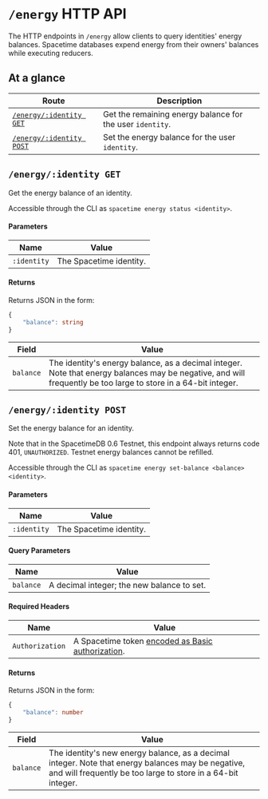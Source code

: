 # `/energy` HTTP API

The HTTP endpoints in `/energy` allow clients to query identities' energy balances. Spacetime databases expend energy from their owners' balances while executing reducers.

## At a glance

| Route                                            | Description                                               |
| ------------------------------------------------ | --------------------------------------------------------- |
| [`/energy/:identity GET`](#energyidentity-get.)   | Get the remaining energy balance for the user `identity`. |
| [`/energy/:identity POST`](#energyidentity-post.) | Set the energy balance for the user `identity`.           |

## `/energy/:identity GET`

Get the energy balance of an identity.

Accessible through the CLI as `spacetime energy status <identity>`.

#### Parameters

| Name        | Value                   |
| ----------- | ----------------------- |
| `:identity` | The Spacetime identity. |

#### Returns

Returns JSON in the form:

```typescript
{
    "balance": string
}
```

| Field     | Value                                                                                                                                                          |
| --------- | -------------------------------------------------------------------------------------------------------------------------------------------------------------- |
| `balance` | The identity's energy balance, as a decimal integer. Note that energy balances may be negative, and will frequently be too large to store in a 64-bit integer. |

## `/energy/:identity POST`

Set the energy balance for an identity.

Note that in the SpacetimeDB 0.6 Testnet, this endpoint always returns code 401, `UNAUTHORIZED`. Testnet energy balances cannot be refilled.

Accessible through the CLI as `spacetime energy set-balance <balance> <identity>`.

#### Parameters

| Name        | Value                   |
| ----------- | ----------------------- |
| `:identity` | The Spacetime identity. |

#### Query Parameters

| Name      | Value                                      |
| --------- | ------------------------------------------ |
| `balance` | A decimal integer; the new balance to set. |

#### Required Headers

| Name            | Value                                                                                       |
| --------------- | ------------------------------------------------------------------------------------------- |
| `Authorization` | A Spacetime token [encoded as Basic authorization](http.). |

#### Returns

Returns JSON in the form:

```typescript
{
    "balance": number
}
```

| Field     | Value                                                                                                                                                              |
| --------- | ------------------------------------------------------------------------------------------------------------------------------------------------------------------ |
| `balance` | The identity's new energy balance, as a decimal integer. Note that energy balances may be negative, and will frequently be too large to store in a 64-bit integer. |
